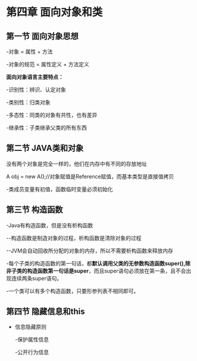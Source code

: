 # 第四章 面向对象和类

## 第一节 面向对象思想

-对象 = 属性 + 方法

-对象的规范 = 属性定义 + 方法定义

**面向对象语言主要特点：**

-识别性：辨识、认定对象

-类别性：归类对象

-多态性：同类的对象有共性，也有差异

-继承性：子类继承父类的所有东西

## 第二节 JAVA类和对象

没有两个对象是完全一样的，他们在内存中有不同的存放地址

A obj = new A();//对象赋值是Reference赋值，而基本类型是直接值拷贝

-类成员变量有初值，函数临时变量必须初始化

## 第三节 构造函数

-Java有构造函数，但是没有析构函数

 --构造函数是制造对象的过程，析构函数是清除对象的过程

 --JVM会自动回收所分配的对象的内存，所以不需要析构函数来释放内存

-每个子类的构造函数的第一句话，都**默认调用父类的无参数构造函数super(),除非子类的构造函数第一句话是super**，而且super语句必须放在第一条，且不会出现连续两条super语句。

-一个类可以有多个构造函数，只要形参列表不相同即可。

## 第四节 隐藏信息和this

- 信息隐藏原则

    -保护属性信息

    -公开行为信息